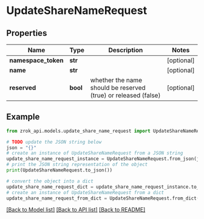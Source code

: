 # UpdateShareNameRequest


## Properties

Name | Type | Description | Notes
------------ | ------------- | ------------- | -------------
**namespace_token** | **str** |  | [optional] 
**name** | **str** |  | [optional] 
**reserved** | **bool** | whether the name should be reserved (true) or released (false) | [optional] 

## Example

```python
from zrok_api.models.update_share_name_request import UpdateShareNameRequest

# TODO update the JSON string below
json = "{}"
# create an instance of UpdateShareNameRequest from a JSON string
update_share_name_request_instance = UpdateShareNameRequest.from_json(json)
# print the JSON string representation of the object
print(UpdateShareNameRequest.to_json())

# convert the object into a dict
update_share_name_request_dict = update_share_name_request_instance.to_dict()
# create an instance of UpdateShareNameRequest from a dict
update_share_name_request_from_dict = UpdateShareNameRequest.from_dict(update_share_name_request_dict)
```
[[Back to Model list]](../README.md#documentation-for-models) [[Back to API list]](../README.md#documentation-for-api-endpoints) [[Back to README]](../README.md)


